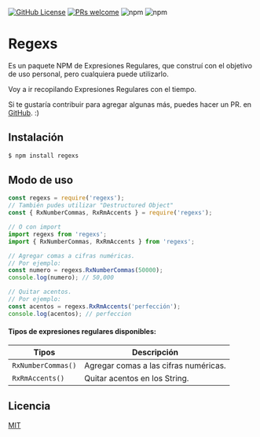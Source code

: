 [![GitHub License](https://img.shields.io/badge/license-MIT-blue.svg)](LICENSE)
[![PRs welcome](https://img.shields.io/badge/PRs-welcome-brightgreen.svg)]()
![npm](https://img.shields.io/npm/v/regexs)
![npm](https://img.shields.io/npm/dm/regexs)

# Regexs

Es un paquete NPM de Expresiones Regulares, que construí con el objetivo de uso personal, pero cualquiera puede utilizarlo.

Voy a ir recopilando Expresiones Regulares con el tiempo.

Si te gustaría contribuir para agregar algunas más, puedes hacer un PR. en [GitHub](https://github.com/Franqsanz/regexs). :)

## Instalación

```sh
$ npm install regexs
```

## Modo de uso

```js
const regexs = require('regexs');
// También pudes utilizar "Destructured Object"
const { RxNumberCommas, RxRmAccents } = require('regexs');

// O con import
import regexs from 'regexs';
import { RxNumberCommas, RxRmAccents } from 'regexs';

// Agregar comas a cifras numéricas.
// Por ejemplo:
const numero = regexs.RxNumberCommas(50000);
console.log(numero); // 50,000

// Quitar acentos.
// Por ejemplo:
const acentos = regexs.RxRmAccents('perfección');
console.log(acentos); // perfeccion
```

#### Tipos de expresiones regulares disponibles:

| Tipos              | Descripción                           |
| ------------------ | ------------------------------------- |
| `RxNumberCommas()` | Agregar comas a las cifras numéricas. |
| `RxRmAccents()`    | Quitar acentos en los String.         |

## Licencia

[MIT](LICENSE)
